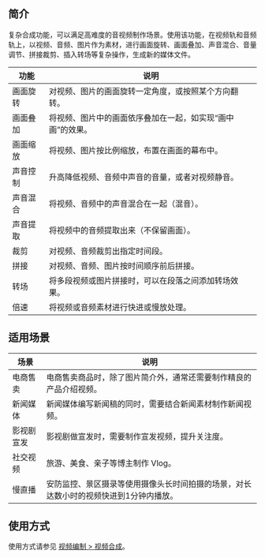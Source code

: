 ## 简介

复杂合成功能，可以满足高难度的音视频制作场景。使用该功能，在视频轨和音频轨上，以视频、音频、图片作为素材，进行画面旋转、画面叠加、声音混合、音量调节、拼接裁剪、插入转场等复杂操作，生成新的媒体文件。

| 功能 | 说明 |
| -- | -- |
| 画面旋转 | 对视频、图片的画面旋转一定角度，或按照某个方向翻转。 |
| 画面叠加 | 将视频、图片中的画面依序叠加在一起，如实现“画中画”的效果。 |
| 画面缩放 | 将视频、图片按比例缩放，布置在画面的幕布中。 |
| 声音控制 | 升高降低视频、音频中声音的音量，或者对视频静音。 |
| 声音混合 | 将视频、音频中的声音混合在一起（混音）。 |
| 声音提取 | 将视频中的音频提取出来（不保留画面）。 |
| 裁剪 | 对视频、音频裁剪出指定时间段。 |
| 拼接 | 对视频、音频、图片按时间顺序前后拼接。 |
| 转场 | 将多段视频或图片拼接时，可以在段落之间添加转场效果。 |
| 倍速 | 将视频或音频素材进行快进或慢放处理。 |

## 适用场景

| 场景 | 说明 |
| -- | -- |
| 电商售卖 | 电商售卖商品时，除了图片简介外，通常还需要制作精良的产品介绍视频。 |
| 新闻媒体 | 新闻媒体编写新闻稿的同时，需要结合新闻素材制作新闻视频。 |
| 影视剧宣发 | 影视剧做宣发时，需要制作宣发视频，提升关注度。 |
| 社交视频 | 旅游、美食、亲子等博主制作 Vlog。 |
| 慢直播 | 安防监控、景区摄录等使用摄像头长时间拍摄的场景，对长达数小时的视频快进到1分钟内播放。 |

## 使用方式

使用方式请参见 [视频编制 > 视频合成](https://cloud.tencent.com/document/product/266/37534)。
